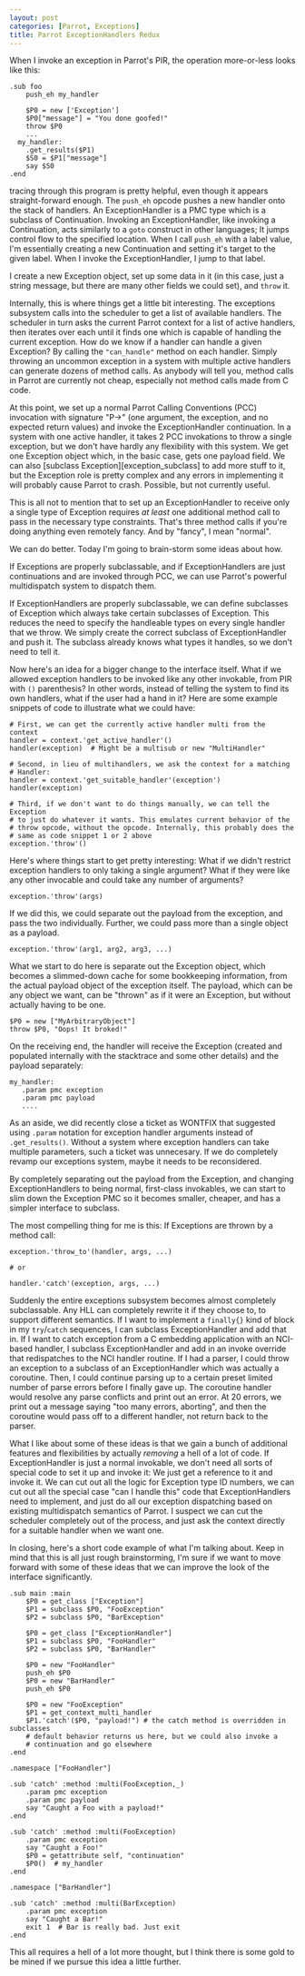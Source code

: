 ```yaml
---
layout: post
categories: [Parrot, Exceptions]
title: Parrot ExceptionHandlers Redux
---
```


When I invoke an exception in Parrot's PIR, the operation more-or-less looks
like this:

    .sub foo
        push_eh my_handler

        $P0 = new ['Exception']
        $P0["message"] = "You done goofed!"
        throw $P0
        ...
      my_handler:
        .get_results($P1)
        $S0 = $P1["message"]
        say $S0
    .end

tracing through this program is pretty helpful, even though it appears
straight-forward enough. The `push_eh` opcode pushes a new handler onto the
stack of handlers. An ExceptionHandler is a PMC type which is a subclass of
Continuation. Invoking an ExceptionHandler, like invoking a Continuation,
acts similarly to a `goto` construct in other languages; It jumps control
flow to the specified location. When I call `push_eh` with a label value, I'm
essentially creating a new Continuation and setting it's target to the given
label. When I invoke the ExceptionHandler, I jump to that label.

I create a new Exception object, set up some data in it (in this case, just a
string message, but there are many other fields we could set), and `throw` it.

Internally, this is where things get a little bit interesting. The exceptions
subsystem calls into the scheduler to get a list of available handlers. The
scheduler in turn asks the current Parrot context for a list of active
handlers, then iterates over each until it finds one which is capable of
handling the current exception. How do we know if a handler can handle a
given Exception? By calling the `"can_handle"` method on each handler. Simply
throwing an uncommon exception in a system with multiple active handlers can
generate dozens of method calls. As anybody will tell you, method calls in
Parrot are currently not cheap, especially not method calls made from C code.

At this point, we set up a normal Parrot Calling Conventions (PCC) invocation
with signature "P->" (one argument, the exception, and no expected return
values) and invoke the ExceptionHandler continuation. In a system with one
active handler, it takes 2 PCC invokations to throw a single exception, but
we don't have hardly any flexibility with this system. We get one Exception
object which, in the basic case, gets one payload field. We can also
[subclass Exception][exception_subclass] to add more stuff to it, but the
Exception role is pretty complex and any errors in implementing it will
probably cause Parrot to crash. Possible, but not currently useful.

This is all not to mention that to set up an ExceptionHandler to receive only
a single type of Exception requires *at least* one additional method call to
pass in the necessary type constraints. That's three method calls if you're
doing anything even remotely fancy. And by "fancy", I mean "normal".

We can do better. Today I'm going to brain-storm some ideas about how.

If Exceptions are properly subclassable, and if ExceptionHandlers are just
continuations and are invoked through PCC, we can use Parrot's powerful
multidispatch system to dispatch them.

If ExceptionHandlers are properly subclassable, we can define subclasses of
Exception which always take certain subclasses of Exception. This reduces the
need to specify the handleable types on every single handler that we throw.
We simply create the correct subclass of ExceptionHandler and push it. The
subclass already knows what types it handles, so we don't need to tell it.

Now here's an idea for a bigger change to the interface itself. What if we
allowed exception handlers to be invoked like any other invokable, from PIR
with `()` parenthesis? In other words, instead of telling the system to find
its own handlers, what if the user had a hand in it? Here are some example
snippets of code to illustrate what we could have:

    # First, we can get the currently active handler multi from the context
    handler = context.'get_active_handler'()
    handler(exception)  # Might be a multisub or new "MultiHandler"

    # Second, in lieu of multihandlers, we ask the context for a matching
    # Handler:
    handler = context.'get_suitable_handler'(exception')
    handler(exception)

    # Third, if we don't want to do things manually, we can tell the Exception
    # to just do whatever it wants. This emulates current behavior of the
    # throw opcode, without the opcode. Internally, this probably does the
    # same as code snippet 1 or 2 above
    exception.'throw'()

Here's where things start to get pretty interesting: What if we didn't
restrict exception handlers to only taking a single argument? What if they
were like any other invocable and could take any number of arguments?

    exception.'throw'(args)

If we did this, we could separate out the payload from the exception, and
pass the two individually. Further, we could pass more than a single object
as a payload.

    exception.'throw'(arg1, arg2, arg3, ...)

What we start to do here is separate out the Exception object, which becomes a
slimmed-down cache for some bookkeeping information, from the actual payload
object of the exception itself. The payload, which can be any object we want,
can be "thrown" as if it were an Exception, but without actually having to be
one.

    $P0 = new ["MyArbitraryObject"]
    throw $P0, "Oops! It broked!"

On the receiving end, the handler will receive the Exception (created and
populated internally with the stacktrace and some other details) and the
payload separately:

    my_handler:
       .param pmc exception
       .param pmc payload
       ....

As an aside, we did recently close a ticket as WONTFIX that suggested using
`.param` notation for exception handler arguments instead of `.get_results()`.
Without a system where exception handlers can take multiple parameters, such
a ticket was unnecesary. If we do completely revamp our exceptions system,
maybe it needs to be reconsidered.

By completely separating out the payload from the Exception, and changing
ExceptionHandlers to being normal, first-class invokables, we can start to
slim down the Exception PMC so it becomes smaller, cheaper, and has a simpler
interface to subclass.

The most compelling thing for me is this: If Exceptions are thrown by a
method call:

    exception.'throw_to'(handler, args, ...)

    # or

    handler.'catch'(exception, args, ...)

Suddenly the entire exceptions subsystem becomes almost completely
subclassable. Any HLL can completely rewrite it if they choose to, to support
different semantics. If I want to implement a `finally{}` kind of block in my
`try`/`catch` sequences, I can subclass ExceptionHandler and add that in. If
I want to catch exception from a C embedding application with an NCI-based
handler, I subclass ExceptionHandler and add in an invoke override that
redispatches to the NCI handler routine. If I had a parser, I could throw
an exception to a subclass of an ExceptionHandler which was actually a
coroutine. Then, I could continue parsing up to a certain preset limited
number of parse errors before I finally gave up. The coroutine handler would
resolve any parse conflicts and print out an error. At 20 errors, we print out
a message saying "too many errors, aborting", and then the coroutine would
pass off to a different handler, not return back to the parser.

What I like about some of these ideas is that we gain a bunch of additional
features and flexibilities by actually *removing* a hell of a lot of code.
If ExceptionHandler is just a normal invokable, we don't need all sorts of
special code to set it up and invoke it: We just get a reference to it and
invoke it. We can cut out all the logic for Exception type ID numbers, we can
cut out all the special case "can I handle this" code that ExceptionHandlers
need to implement, and just do all our exception dispatching based on existing
multidispatch semantics of Parrot. I suspect we can cut the scheduler
completely out of the process, and just ask the context directly for a
suitable handler when we want one.

In closing, here's a short code example of what I'm talking about. Keep in
mind that this is all just rough brainstorming, I'm sure if we want to move
forward with some of these ideas that we can improve the look of the interface
significantly.

    .sub main :main
        $P0 = get_class ["Exception"]
        $P1 = subclass $P0, "FooException"
        $P2 = subclass $P0, "BarException"

        $P0 = get_class ["ExceptionHandler"]
        $P1 = subclass $P0, "FooHandler"
        $P2 = subclass $P0, "BarHandler"

        $P0 = new "FooHandler"
        push_eh $P0
        $P0 = new "BarHandler"
        push_eh $P0

        $P0 = new "FooException"
        $P1 = get_context_multi_handler
        $P1.'catch'($P0, "payload!") # the catch method is overridden in subclasses
        # default behavior returns us here, but we could also invoke a
        # continuation and go elsewhere
    .end

    .namespace ["FooHandler"]

    .sub 'catch' :method :multi(FooException,_)
        .param pmc exception
        .param pmc payload
        say "Caught a Foo with a payload!"
    .end

    .sub 'catch' :method :multi(FooException)
        .param pmc exception
        say "Caught a Foo!"
        $P0 = getattribute self, "continuation"
        $P0()  # my_handler
    .end

    .namespace ["BarHandler"]

    .sub 'catch' :method :multi(BarException)
        .param pmc exception
        say "Caught a Bar!"
        exit 1  # Bar is really bad. Just exit
    .end

This all requires a hell of a lot more thought, but I think there is some
gold to be mined if we pursue this idea a little further.


